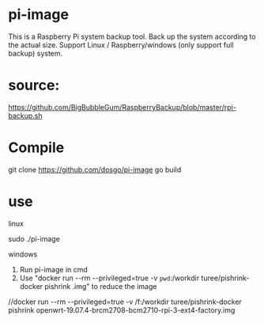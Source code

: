 # pi-image

This is a Raspberry Pi system backup tool. Back up the system according to the actual size. Support Linux / Raspberry/windows (only support full backup) system.



#  source:

https://github.com/BigBubbleGum/RaspberryBackup/blob/master/rpi-backup.sh

# Compile

git clone https://github.com/dosgo/pi-image
go build

# use
linux

sudo ./pi-image

windows
1. Run pi-image in cmd
2. Use "docker run --rm --privileged=true -v `pwd`:/workdir turee/pishrink-docker pishrink <your-image>.img" to reduce the image
  
  //docker run --rm --privileged=true -v /f:/workdir turee/pishrink-docker pishrink openwrt-19.07.4-brcm2708-bcm2710-rpi-3-ext4-factory.img


